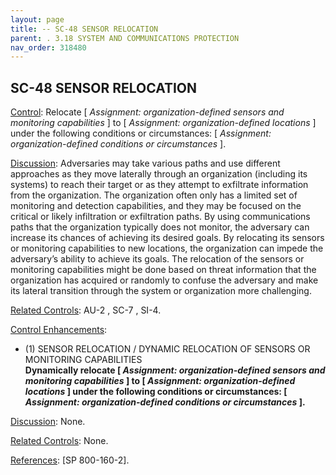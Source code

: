 ```yaml
---
layout: page
title: -- SC-48 SENSOR RELOCATION 
parent: . 3.18 SYSTEM AND COMMUNICATIONS PROTECTION 
nav_order: 318480 
---
```


## SC-48 SENSOR RELOCATION

<ins>Control</ins>: Relocate [ _Assignment: organization-defined sensors and monitoring capabilities_ ] to [ _Assignment: organization-defined locations_ ] under the following conditions or circumstances: [ _Assignment: organization-defined conditions or circumstances_ ].
   
<ins>Discussion</ins>: Adversaries may take various paths and use different approaches as they move laterally through an organization (including its systems) to reach their target or as they attempt to exfiltrate information from the organization. The organization often only has a limited set of monitoring and detection capabilities, and they may be focused on the critical or likely infiltration or exfiltration paths. By using communications paths that the organization typically does not monitor, the adversary can increase its chances of achieving its desired goals. By relocating its sensors or monitoring capabilities to new locations, the organization can impede the adversary’s ability to achieve its goals. The relocation of the sensors or monitoring capabilities might be done based on threat information that the organization has acquired or randomly to confuse the adversary and make its lateral transition through the system or organization more challenging.
   
<ins>Related Controls</ins>: AU-2 , SC-7 , SI-4.

<ins>Control Enhancements</ins>:
   
* (1) SENSOR RELOCATION / DYNAMIC RELOCATION OF SENSORS OR MONITORING CAPABILITIES<br>
**Dynamically relocate [ _Assignment: organization-defined sensors and monitoring capabilities_ ] to [ _Assignment: organization-defined locations_ ] under the following conditions or circumstances: [ _Assignment: organization-defined conditions or circumstances_ ].**

<ins>Discussion</ins>: None.

<ins>Related Controls</ins>: None.

<ins>References</ins>: [SP 800-160-2].
